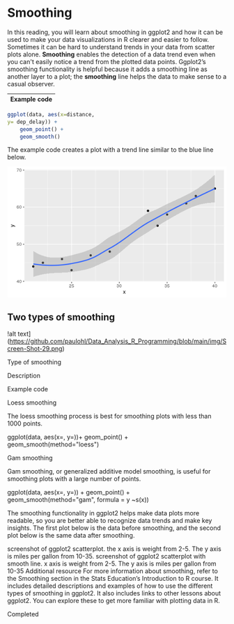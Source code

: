 # Smoothing    


In this reading, you will learn about smoothing in ggplot2 and how it can be used to make your data visualizations in R clearer and easier to follow. Sometimes it can be hard to understand trends in your data from scatter plots alone. **Smoothing** enables the detection of a data trend even when you can't easily notice a trend from the plotted data points. Ggplot2’s smoothing functionality is helpful because it adds a smoothing line as another layer to a plot; the **smoothing** line helps the data to make sense to a casual observer.

|  Example code  |
|----------------|

```r
ggplot(data, aes(x=distance, 
y= dep_delay)) +
    geom_point() +
    geom_smooth()
```

The example code creates a plot with a trend line similar to the blue line below.

![alt text](https://github.com/paulohl/Data_Analysis_R_Programming/blob/main/img/beac48.png)    


## Two types of smoothing    


!alt text](https://github.com/paulohl/Data_Analysis_R_Programming/blob/main/img/Screen-Shot-29.png)    


Type of smoothing

Description

Example code

Loess smoothing

The loess smoothing process is best for smoothing 
plots with less than 1000 points.

ggplot(data, aes(x=, y=))+ 
  geom_point() +       
  geom_smooth(method="loess")

Gam smoothing

Gam smoothing, or generalized additive model 
smoothing, is useful for smoothing plots with a large
number of points. 

ggplot(data, aes(x=, y=)) + 
  geom_point() +        
  geom_smooth(method="gam", 
formula = y ~s(x))


The smoothing functionality in ggplot2 helps make data plots more readable, so you are better able to recognize data trends and make key insights. The first plot below is the data before smoothing, and the second plot below is the same data after smoothing.

screenshot of ggplot2 scatterplot. the x axis is weight from 2-5. The y axis is miles per gallon from 10-35.
screenshot of ggplot2 scatterplot with smooth line. x axis is weight from 2-5. The y axis is miles per gallon from 10-35
Additional resource
For more information about smoothing, refer to the Smoothing section in the 
Stats Education’s Introduction to R
 course. It includes detailed descriptions and examples of how to use the different types of smoothing in ggplot2. It also includes links to other lessons about ggplot2. You can explore these to get more familiar with plotting data in R. 


Completed

